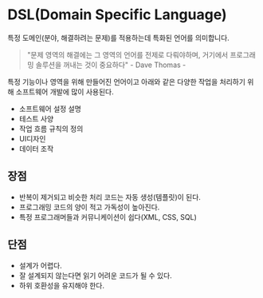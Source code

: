 # DSL(Domain Specific Language)

특정 도메인(분야, 해결하려는 문제)를 적용하는데 특화된 언어를 의미합니다.

> "문제 영역의 해결에는 그 영역의 언어를 전제로 다뤄야하며, 거기에서 프로그래밍 솔루션을 꺼내는 것이 중요하다" - Dave Thomas -

특정 기능이나 영역을 위해 만들어진 언어이고 아래와 같은 다양한 작업을 처리하기 위해 소프트웨어 개발에 많이 사용된다.

- 소프트웨어 설정 설명
- 테스트 사양
- 작업 흐름 규칙의 정의
- UI디자인
- 데이터 조작

## 장점

- 반복이 제거되고 비슷한 처리 코드는 자동 생성(템플릿)이 된다.
- 프로그래밍 코드의 양이 적고 가독성이 높아진다.
- 특정 프로그래머들과 커뮤니케이션이 쉽다(XML, CSS, SQL)

## 단점

- 설계가 어렵다.
- 잘 설계되지 않는다면 읽기 어려운 코드가 될 수 있다.
- 하위 호환성을 유지해야 한다.
